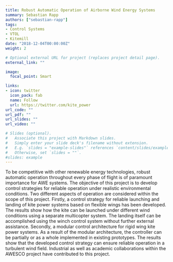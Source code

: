```yaml
---
title: Robust Automatic Operation of Airborne Wind Energy Systems
summary: Sebastian Rapp
authors: ["sebastian-rapp"]
tags:
- Control Systems
- VTOL
- Kitemill
date: "2018-12-04T00:00:00Z"
weight: 2

# Optional external URL for project (replaces project detail page).
external_link: ""

image:
  focal_point: Smart

links:
- icon: twitter
  icon_pack: fab
  name: Follow
  url: https://twitter.com/kite_power
url_code: ""
url_pdf: ""
url_slides: ""
url_video: ""

# Slides (optional).
#   Associate this project with Markdown slides.
#   Simply enter your slide deck's filename without extension.
#   E.g. `slides = "example-slides"` references `content/slides/example-slides.md`.
#   Otherwise, set `slides = ""`.
#slides: example
---
```


To be competitive with other renewable energy technologies, robust automatic operation throughout every phase of flight is of paramount importance for AWE systems. The objective of this project is to develop control strategies for reliable operation under realistic environmental conditions. Two different aspects of operation are considered within the scope of this project. Firstly, a control strategy for reliable launching and landing of kite power systems based on flexible wings has been developed. The results show how the kite can be launched under different wind conditions using a separate multicopter system. The landing itself can be accomplished using the winch control system without further external assistance. Secondly, a modular control architecture for rigid wing kite power systems. As a result of the modular architecture, the controller can be partially or as a whole implemented in existing prototypes. The results show that the developed control strategy can ensure reliable operation in a turbulent wind field. Industrial as well as academic collaborations within the AWESCO project have contributed to this project.
